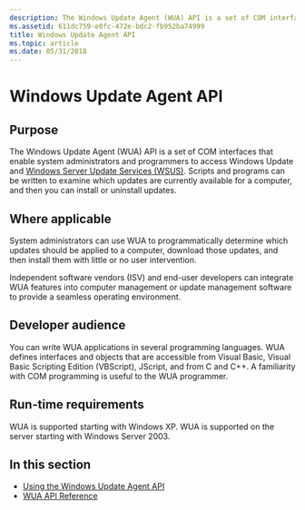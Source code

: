 ```yaml
---
description: The Windows Update Agent (WUA) API is a set of COM interfaces that enable system administrators and programmers to access Windows Update and Windows Server Update Services (WSUS).
ms.assetid: 611dc759-e0fc-472e-bdc2-fb952ba74999
title: Windows Update Agent API
ms.topic: article
ms.date: 05/31/2018
---
```


# Windows Update Agent API

## Purpose

The Windows Update Agent (WUA) API is a set of COM interfaces that enable system administrators and programmers to access Windows Update and [Windows Server Update Services (WSUS)](/previous-versions/windows/desktop/ms744624(v=vs.85)). Scripts and programs can be written to examine which updates are currently available for a computer, and then you can install or uninstall updates.

## Where applicable

System administrators can use WUA to programmatically determine which updates should be applied to a computer, download those updates, and then install them with little or no user intervention.

Independent software vendors (ISV) and end-user developers can integrate WUA features into computer management or update management software to provide a seamless operating environment.

## Developer audience

You can write WUA applications in several programming languages. WUA defines interfaces and objects that are accessible from Visual Basic, Visual Basic Scripting Edition (VBScript), JScript, and from C and C++. A familiarity with COM programming is useful to the WUA programmer.

## Run-time requirements

WUA is supported starting with Windows XP. WUA is supported on the server starting with Windows Server 2003.

## In this section

-   [Using the Windows Update Agent API](using-the-windows-update-agent-api.md)
-   [WUA API Reference](windows-update-agent--wua--api-reference.md)

 

 
